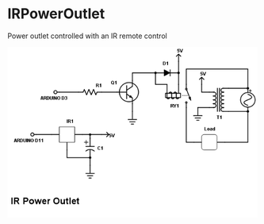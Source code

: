 # IRPowerOutlet
Power outlet controlled with an IR remote control

![alt tag](https://raw.githubusercontent.com/eslimaf/IRPowerOutlet/master/ir_outlet_schem.png)
